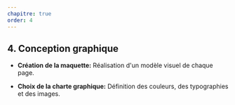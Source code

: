 ```yaml
---
chapitre: true
order: 4
---
```


## 4. Conception graphique

- **Création de la maquette:** Réalisation d'un modèle visuel de chaque page.

- **Choix de la charte graphique:** Définition des couleurs, des typographies et des images.
